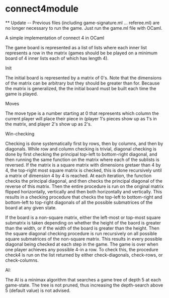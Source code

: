 connect4module
==============

** Update -- Previous files (including game-signature.ml ... referee.ml) are no longer necessary to run the game. Just run the game.ml file with OCaml.

A simple implementation of connect 4 in OCaml

The game board is represented as a list of lists where each inner list represents a row in the matrix (games should be 
be played on a minimum board of 4 inner lists each of which has length 4).

Init

The initial board is represented by a matrix of 0's. Note that the dimensions of the matrix can be arbitrary but they 
should be greater than for. Because the matrix is generalized, the the initial board must be built each time the game
is played. 

Moves

The move type is a number starting at 0 that represents which column the current player will place their piece in (player
1's pieces show up as 1's in the matrix, and player 2's show up as 2's. 

Win-checking

Checking is done systematically first by rows, then by columns, and then by diagonals. While row and column checking is 
trivial, diagonal checking is done by first checking the principal top-left to bottom-right diagonal, and then running 
the same function on the matrix where each of the sublists is reversed. If the matrix is a square matrix with dimensions
gretaer than 4 by 4, the top-right most square matrix is checked, this is done recursively until a matrix of dimension
4 by 4 is reached. At each iteration, the function checks the principal diagonal, and then checks the principal diagonal
of the reverse of this matrix. Then the entire procedure is run on the original matrix flipped horizontally, vertically
and then both horizontally and vertically. This results in a checking procedure that checks the top-left to bottom-right
and bottom-left to top-right diagonals of all the possible submatrices of the board at any given state.

If the board is a non-square matrix, either the left-most or top-most square submatrix is taken depending on whether the
height of the baord is greater than the width, or if the width of the board is greater than the height. Then the square 
diagonal checking procedure is run recursively on all possible square submatrices of the non-square matrix. This results
in every possible diagonal being checked at each step in the game. The game is over when one player achieves any possible
4-in a row. To check this, the procedure check4 is run on the list returned by either check-diagonals, check-rows, or 
check-columns. 

AI:

The AI is a minimax algorithm that searches a game tree of depth 5 at each game-state. The tree is not pruned, thus increasing the depth-search above 5 (default value) is not advised. 




